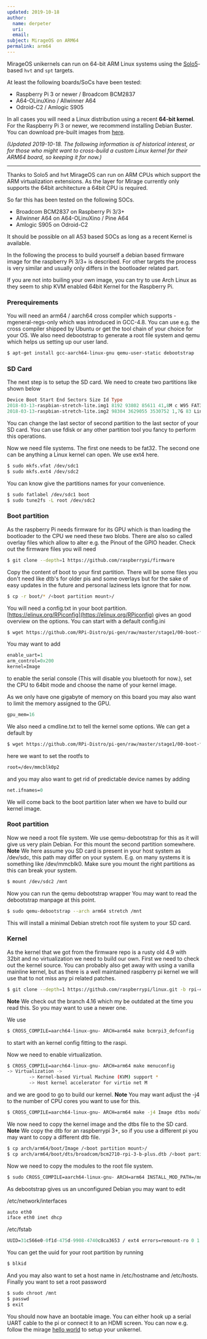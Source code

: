 ```yaml
---
updated: 2019-10-18
author:
  name: derpeter
  uri:
  email:
subject: MirageOS on ARM64
permalink: arm64
---
```


MirageOS unikernels can run on 64-bit ARM Linux systems using the [Solo5](https://github.com/Solo5/solo5)-based `hvt` and `spt` targets.

At least the following boards/SoCs have been tested:

* Raspberry Pi 3 or newer / Broadcom BCM2837
* A64-OLinuXino / Allwinner A64
* Odroid-C2 / Amlogic S905

In all cases you will need a Linux distribution using a recent **64-bit kernel**. For the Raspberry Pi 3 or newer, we recommend installing Debian Buster. You can download pre-built images from [here](https://wiki.debian.org/RaspberryPiImages).

_(Updated 2019-10-18. The following information is of historical interest, or for those who might want to cross-build a custom Linux kernel for their ARM64 board, so keeping it for now.)_

---------

Thanks to Solo5 and hvt MirageOS can run on ARM CPUs which support the ARM virtualization extensions.
As the layer for Mirage currently only supports the 64bit architecture a 64bit CPU is required.

So far this has been tested on the following SOCs.

<ul>
<li>Broadcom BCM2837 on Raspberry Pi 3/3+</li>
<li>Allwinner A64 on A64-OLinuXino / Pine A64</li>
<li>Amlogic S905 on Odroid-C2</li>
</ul>

It should be possible on all A53 based SOCs as long as a recent Kernel is available.

In the following the process to build yourself a debian based firmware image for the raspberry Pi 3/3+ is described.
For other targets the process is very similar and usually only differs in the bootloader related part.

If you are not into builing your own image, you can try to use Arch Linux as they seem to ship KVM enabled 64bit Kernel for the Raspberry Pi.

### Prerequirements 
You will need an arm64 / aarch64 cross compiler which supports -mgeneral-regs-only which was introduced in GCC-4.8. You can use e.g. the cross compiler shipped by Ubuntu or get the tool chain of your choice for your OS. We also need debootstrap to generate a root file system and qemu which helps us setting up our user land.

```bash
$ apt-get install gcc-aarch64-linux-gnu qemu-user-static debootstrap
```

### SD Card
The next step is to setup the SD card. We need to create two partitions like shown below

```ocaml
Device Boot Start End Sectors Size Id Type
2018-03-13-raspbian-stretch-lite.img1 8192 93802 85611 41,8M c W95 FAT32 (LBA)
2018-03-13-raspbian-stretch-lite.img2 98304 3629055 3530752 1,7G 83 Linux
```

You can change the last sector of second partition to the last sector of your SD card.
You can use fdisk or any other partition tool you fancy to perform this operations.

Now we need file systems. The first one needs to be fat32. The second one can be anything a Linux kernel can open. We use ext4 here.

```bash
$ sudo mkfs.vfat /dev/sdc1
$ sudo mkfs.ext4 /dev/sdc2
``` 

You can know give the partitions names for your convenience.

```bash
$ sudo fatlabel /dev/sdc1 boot
$ sudo tune2fs -L root /dev/sdc2
```

### Boot partition
As the raspberry Pi needs firmware for its GPU which is than loading the bootloader to the CPU we need these two blobs.
There are also so called overlay files which allow to alter e.g. the Pinout of the GPIO header. 
Check out the firmware files you will need

```bash
$ git clone --depth=1 https://github.com/raspberrypi/firmware
```

Copy the content of boot to your first partition. There will be some files you don't need like dtb's for older pis and some overlays but for the sake of easy updates in the future and personal laziness lets ignore that for now.

```bash
$ cp -r boot/* /<boot partition mount>/
```

You will need a config.txt in your boot partition. [https://elinux.org/RPiconfig](https://elinux.org/RPiconfig)
gives an good overview on the options.
You can start with a default config.ini 

```bash
$ wget https://github.com/RPi-Distro/pi-gen/raw/master/stage1/00-boot-files/files/config.txt
```

You may want to add
```ocaml
enable_uart=1
arm_control=0x200
kernel=Image
```
to enable the serial console (This will disable you bluetooth for now.), set the CPU to 64bit mode and choose the name of your kernel image. 

As we only have one gigabyte of memory on this board you may also want to limit the memory assigned to the GPU.
```ocaml 
gpu_mem=16
```

We also need a cmdline.txt to tell the kernel some options. We can get a default by
```bash
$ wget https://github.com/RPi-Distro/pi-gen/raw/master/stage1/00-boot-files/files/cmdline.txt
```

here we want to set the rootfs to 
```ocaml
root=/dev/mmcblk0p2 
```
and you may also want to get rid of predictable device names by adding 
```ocaml
net.ifnames=0
```

We will come back to the boot partition later when we have to build our kernel image.

### Root partition
Now we need a root file system. We use qemu-debootstrap for this as it will give us very plain Debian. For this mount the second partition somewhere. 
**Note** We here assume you SD card is present in your host system as /dev/sdc, this path may differ on your system.
E.g. on many systems it is something like /dev/mmcblk0. Make sure you mount the right partitions as this can break your system.

```bash
$ mount /dev/sdc2 /mnt
```

Now you can run the qemu debootstrap wrapper
You may want to read the debootstrap manpage at this point.

```bash
$ sudo qemu-debootstrap --arch arm64 stretch /mnt
```

This will install a minimal Debian stretch root file system to your SD card.

### Kernel
As the kernel that we got from the firmware repo is a rusty old 4.9 with 32bit and no virtualization we need to build our own. 
First we need to check out the kernel source. You can probably also get away with using a vanilla mainline kernel, but as there is a well maintained raspberry pi kernel we will use that to not miss any pi related patches.

```bash
$ git clone --depth=1 https://github.com/raspberrypi/linux.git -b rpi-4.16.y
```
**Note** We check out the branch 4.16 which my be outdated at the time you read this. So you may want to use a newer one. 

We use 
```bash
$ CROSS_COMPILE=aarch64-linux-gnu- ARCH=arm64 make bcmrpi3_defconfig
```
to start with an kernel config fitting to the raspi. 

Now we need to enable virtualization. 
```bash
$ CROSS_COMPILE=aarch64-linux-gnu- ARCH=arm64 make menuconfig
-> Virtualization -> 
        -> Kernel-based Virtual Machine (KVM) support *
        -> Host kernel accelerator for virtio net M
```

and we are good to go to build our kernel. 
**Note** You may want adjust the -j4 to the number of CPU cores you want to use for this. 

```bash
$ CROSS_COMPILE=aarch64-linux-gnu- ARCH=arm64 make -j4 Image dtbs modules
```

We now need to copy the kernel image and the dtbs file to the SD card. 
**Note** We copy the dtb for an raspberrypi 3+, so if you use a different pi you may want to copy a different dtb file.

```bash
$ cp arch/arm64/boot/Image /<boot partition mount>/
$ cp arch/arm64/boot/dts/broadcom/bcm2710-rpi-3-b-plus.dtb /<boot partition mount>/
```

Now we need to copy the modules to the root file system.

```bash
$ sudo CROSS_COMPILE=aarch64-linux-gnu- ARCH=arm64 INSTALL_MOD_PATH=/mnt make modules_install
```

As debootstrap gives us an unconfigured Debian you may want to edit 

/etc/network/interfaces
```ocaml
auto eth0
iface eth0 inet dhcp
```

/etc/fstab
```ocaml
UUID=31c566e0-0f1d-475d-9908-4740c8ca3653 / ext4 errors=remount-ro 0 1
```
You can get the uuid for your root partition by running 
```bash
$ blkid 
```
And you may also want to set a host name in /etc/hostname and /etc/hosts.
Finally you want to set a root password
```bash
$ sudo chroot /mnt
$ passwd 
$ exit
```

You should now have an bootable image. You can either hook up a serial UART cable to the pi or connect it to an HDMI screen.
You can now e.g. follow the mirage [hello world](https://mirage.io/docs/hello-world) to setup your unikernel.

